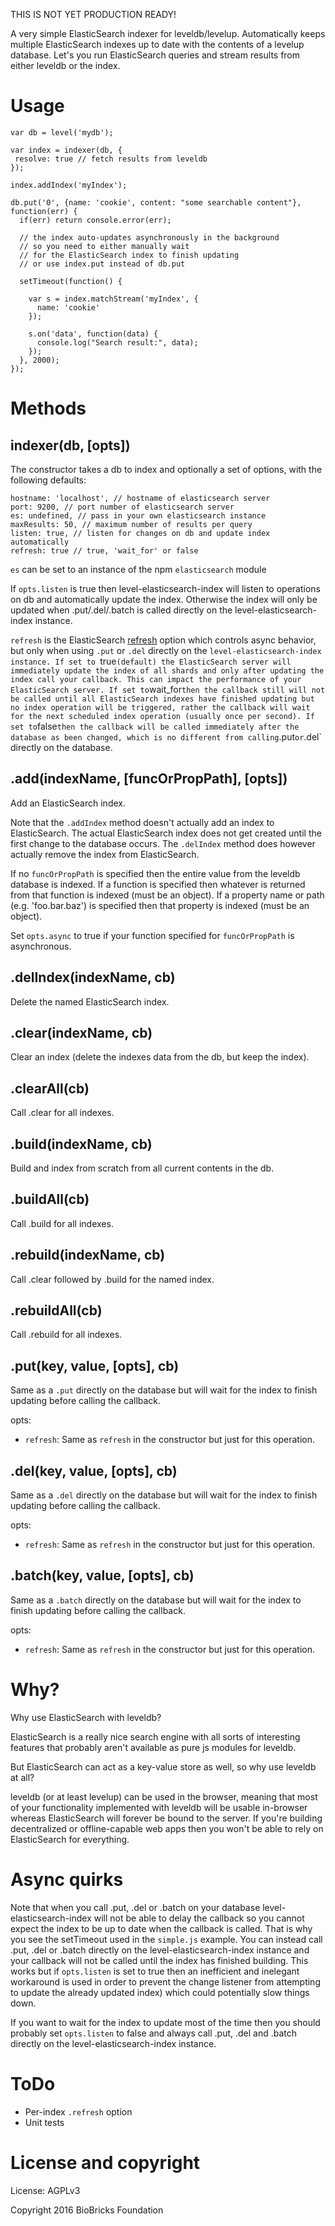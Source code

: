 
THIS IS NOT YET PRODUCTION READY!

A very simple ElasticSearch indexer for leveldb/levelup. Automatically keeps multiple ElasticSearch indexes up to date with the contents of a levelup database. Let's you run ElasticSearch queries and stream results from either leveldb or the index.

# Usage

```
var db = level('mydb');

var index = indexer(db, {
 resolve: true // fetch results from leveldb
});

index.addIndex('myIndex');

db.put('0', {name: 'cookie', content: "some searchable content"}, function(err) {
  if(err) return console.error(err);

  // the index auto-updates asynchronously in the background
  // so you need to either manually wait 
  // for the ElasticSearch index to finish updating
  // or use index.put instead of db.put

  setTimeout(function() {

    var s = index.matchStream('myIndex', {
      name: 'cookie'
    });

    s.on('data', function(data) {
      console.log("Search result:", data);
    });
  }, 2000);
});
```

# Methods

## indexer(db, [opts])

The constructor takes a db to index and optionally a set of options, with the following defaults:

```
hostname: 'localhost', // hostname of elasticsearch server
port: 9200, // port number of elasticsearch server
es: undefined, // pass in your own elasticsearch instance
maxResults: 50, // maximum number of results per query
listen: true, // listen for changes on db and update index automatically
refresh: true // true, 'wait_for' or false 
```

`es` can be set to an instance of the npm `elasticsearch` module

If `opts.listen` is true then level-elasticsearch-index will listen to operations on db and automatically update the index. Otherwise the index will only be updated when .put/.del/.batch is called directly on the level-elasticsearch-index instance.

`refresh` is the ElasticSearch [refresh](https://www.elastic.co/guide/en/elasticsearch/reference/current/docs-refresh.html) option which controls async behavior, but only when using `.put` or `.del` directly on the `level-elasticsearch-index instance. If set to `true` (default) the ElasticSearch server will immediately update the index of all shards and only after updating the index call your callback. This can impact the performance of your ElasticSearch server. If set to `wait_for` then the callback still will not be called until all ElasticSearch indexes have finished updating but no index operation will be triggered, rather the callback will wait for the next scheduled index operation (usually once per second). If set to `false` then the callback will be called immediately after the database as been changed, which is no different from calling `.put` or `.del` directly on the database.

## .add(indexName, [funcOrPropPath], [opts])

Add an ElasticSearch index. 

Note that the `.addIndex` method doesn't actually add an index to ElasticSearch. The actual ElasticSearch index does not get created until the first change to the database occurs. The `.delIndex` method does however actually remove the index from ElasticSearch.

If no `funcOrPropPath` is specified then the entire value from the leveldb database is indexed. If a function is specified then whatever is returned from that function is indexed (must be an object). If a property name or path (e.g. 'foo.bar.baz') is specified then that property is indexed (must be an object).

Set `opts.async` to true if your function specified for `funcOrPropPath` is asynchronous.

## .delIndex(indexName, cb)

Delete the named ElasticSearch index.

## .clear(indexName, cb)

Clear an index (delete the indexes data from the db, but keep the index).

## .clearAll(cb)

Call .clear for all indexes.

## .build(indexName, cb)

Build and index from scratch from all current contents in the db.

## .buildAll(cb)

Call .build for all indexes.

## .rebuild(indexName, cb)

Call .clear followed by .build for the named index.

## .rebuildAll(cb)

Call .rebuild for all indexes.

## .put(key, value, [opts], cb)

Same as a `.put` directly on the database but will wait for the index to finish updating before calling the callback.

opts:

* `refresh`: Same as `refresh` in the constructor but just for this operation.

## .del(key, value, [opts], cb)

Same as a `.del` directly on the database but will wait for the index to finish updating before calling the callback.

opts:

* `refresh`: Same as `refresh` in the constructor but just for this operation.

## .batch(key, value, [opts], cb)

Same as a `.batch` directly on the database but will wait for the index to finish updating before calling the callback.

opts:

* `refresh`: Same as `refresh` in the constructor but just for this operation.

# Why?

Why use ElasticSearch with leveldb? 

ElasticSearch is a really nice search engine with all sorts of interesting features that probably aren't available as pure js modules for leveldb. 

But ElasticSearch can act as a key-value store as well, so why use leveldb at all? 

leveldb (or at least levelup) can be used in the browser, meaning that most of your functionality implemented with leveldb will be usable in-browser whereas ElasticSearch will forever be bound to the server. If you're building decentralized or offline-capable web apps then you won't be able to rely on ElasticSearch for everything.

# Async quirks

Note that when you call .put, .del or .batch on your database level-elasticsearch-index will not be able to delay the callback so you cannot expect the index to be up to date when the callback is called. That is why you see the setTimeout used in the `simple.js` example. You can instead call .put, .del or .batch directly on the level-elasticsearch-index instance and your callback will not be called until the index has finished building. This works but if `opts.listen` is set to true then an inefficient and inelegant workaround is used in order to prevent the change listener from attempting to update the already updated index) which could potentially slow things down.

If you want to wait for the index to update most of the time then you should probably set `opts.listen` to false and always call .put, .del and .batch directly on the level-elasticsearch-index instance.

# ToDo

* Per-index `.refresh` option
* Unit tests

# License and copyright

License: AGPLv3

Copyright 2016 BioBricks Foundation